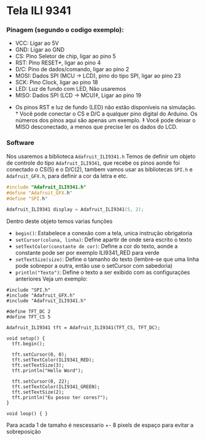 # Tela ILI 9341
### Pinagem (segundo o codigo exemplo):
 - VCC: Ligar ao 5V
 - GND: Ligar ao GND
 - CS: Pino Seletor de chip, ligar ao pino 5
 - RST: Pino RESET*, ligar ao pino 4
 - D/C: Pino de dados/comando, ligar ao pino 2
 - MOSI: Dados SPI (MCU → LCD), pino do tipo SPI, ligar ao pino 23
 - SCK: Pino Clock, ligar ao pino 18
 - LED: Luz de fundo com LED, Não usaremos
 - MISO: Dados SPI (LCD → MCU)‡, Ligar ao pino 19

* Os pinos RST e luz de fundo (LED) não estão disponíveis na simulação.
† Você pode conectar o CS e D/C a qualquer pino digital do Arduino. Os números dos pinos aqui são apenas um exemplo.
‡ Você pode deixar o MISO desconectado, a menos que precise ler os dados do LCD.
### Software 
Nos usaremos a biblioteca `Adafruit_ILI9341.h`
Temos de definir um objeto de controle do tipo `Adafruit_ILI9341`, que recebe os pinos aonde foi conectado o CS(5) e o D/C(2), tambem vamos usar as bibliotecas `SPI.h` e `Adafruit_GFX.h`, para definir a cor da letra e etc.
```ino
#include "Adafruit_ILI9341.h"
#define "Adafruit_GFX.h"
#define "SPI.h"

Adafruit_ILI9341 display = Adafruit_ILI9341(5, 2);
``` 
Dentro deste objeto temos varias funções 
 - `begin()`: Estabelece a conexão com a tela, unica instrução obrigatoria
 - ``setCursor(coluna, linha)``: Define apartir de onde sera escrito o texto
 - `setTextColor(constante de cor)`: Define a cor do texto, aonde a constante pode ser por exemplo ILI9341_RED para verde
 - `setTextSize(size)`: Define o tamanho do texto (lembre-se que uma linha pode sobrepor a outra, então use o setCursor com sabedoria)
 - ``println("Texto")``: Define o texto a ser exibido com as configurações anteriores
Veja um exemplo:
```
#include "SPI.h"
#include "Adafruit_GFX.h"
#include "Adafruit_ILI9341.h"

#define TFT_DC 2
#define TFT_CS 5

Adafruit_ILI9341 tft = Adafruit_ILI9341(TFT_CS, TFT_DC);

void setup() {
  tft.begin();

  tft.setCursor(0, 0);
  tft.setTextColor(ILI9341_RED);
  tft.setTextSize(3);
  tft.println("Hello Word");

  tft.setCursor(0, 22);
  tft.setTextColor(ILI9341_GREEN);
  tft.setTextSize(2);
  tft.println("Eu posso ter cores?");
}

void loop() { }
```
Para acada 1 de tamaho é nescessario +- 8 pixels de espaço para evitar a sobreposição